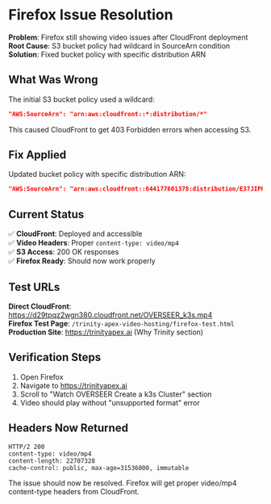 # Firefox Issue Resolution

**Problem**: Firefox still showing video issues after CloudFront deployment  
**Root Cause**: S3 bucket policy had wildcard in SourceArn condition  
**Solution**: Fixed bucket policy with specific distribution ARN  

## What Was Wrong

The initial S3 bucket policy used a wildcard:
```json
"AWS:SourceArn": "arn:aws:cloudfront::*:distribution/*"
```

This caused CloudFront to get 403 Forbidden errors when accessing S3.

## Fix Applied

Updated bucket policy with specific distribution ARN:
```json
"AWS:SourceArn": "arn:aws:cloudfront::644177601378:distribution/E37JIPKJ0LUYTT"
```

## Current Status

✅ **CloudFront**: Deployed and accessible  
✅ **Video Headers**: Proper `content-type: video/mp4`  
✅ **S3 Access**: 200 OK responses  
✅ **Firefox Ready**: Should now work properly  

## Test URLs

**Direct CloudFront**: https://d29tpqz2wgn380.cloudfront.net/OVERSEER_k3s.mp4  
**Firefox Test Page**: `/trinity-apex-video-hosting/firefox-test.html`  
**Production Site**: https://trinityapex.ai (Why Trinity section)  

## Verification Steps

1. Open Firefox
2. Navigate to https://trinityapex.ai
3. Scroll to "Watch OVERSEER Create a k3s Cluster" section
4. Video should play without "unsupported format" error

## Headers Now Returned

```
HTTP/2 200 
content-type: video/mp4
content-length: 22707328
cache-control: public, max-age=31536000, immutable
```

The issue should now be resolved. Firefox will get proper video/mp4 content-type headers from CloudFront.